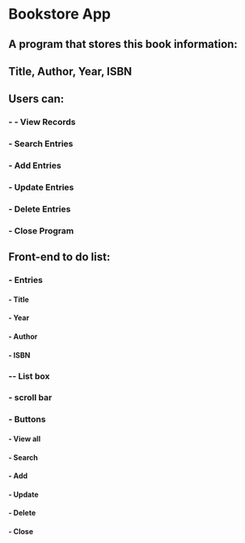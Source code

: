 # Bookstore App
## A program that stores this book information:
## Title, Author, Year, ISBN

## Users can:
### -  - View Records
### -  Search Entries
### -  Add Entries
### -  Update Entries
### -  Delete Entries
### -  Close Program

## Front-end to do list:
### -  Entries
#### -  Title
#### -  Year
#### -  Author
#### -  ISBN
### --  List box
### -  scroll bar
### -  Buttons
#### -  View all
#### -  Search
#### -  Add
#### -  Update
#### -  Delete
#### -  Close